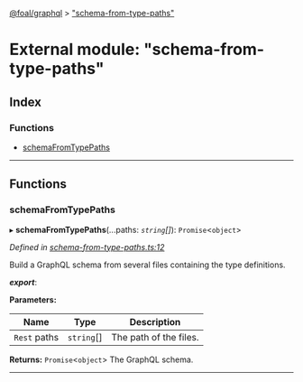 [@foal/graphql](../README.md) > ["schema-from-type-paths"](../modules/_schema_from_type_paths_.md)

# External module: "schema-from-type-paths"

## Index

### Functions

* [schemaFromTypePaths](_schema_from_type_paths_.md#schemafromtypepaths)

---

## Functions

<a id="schemafromtypepaths"></a>

###  schemaFromTypePaths

▸ **schemaFromTypePaths**(...paths: *`string`[]*): `Promise`<`object`>

*Defined in [schema-from-type-paths.ts:12](https://github.com/FoalTS/foal/blob/cf326d07/packages/graphql/src/schema-from-type-paths.ts#L12)*

Build a GraphQL schema from several files containing the type definitions.

*__export__*: 

**Parameters:**

| Name | Type | Description |
| ------ | ------ | ------ |
| `Rest` paths | `string`[] |  The path of the files. |

**Returns:** `Promise`<`object`>
The GraphQL schema.

___

